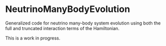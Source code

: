 # NeutrinoManyBodyEvolution
Generalized code for neutrino many-body system evolution using both the full and truncated interaction terms of the Hamiltonian.

This is a work in progress.
